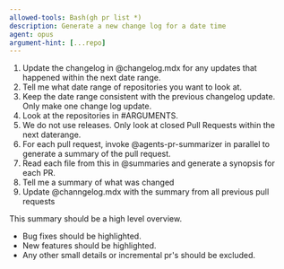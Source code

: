 ```yaml
---
allowed-tools: Bash(gh pr list *)
description: Generate a new change log for a date time
agent: opus
argument-hint: [...repo]
---
```


1. Update the changelog in @changelog.mdx for any updates that happened within the next date range.
2. Tell me what date range of repositories you want to look at.
3. Keep the date range consistent with the previous changelog update. Only make one change log update.
4. Look at the repositories in #ARGUMENTS.
5. We do not use releases. Only look at closed Pull Requests within the next daterange.
6. For each pull request, invoke @agents-pr-summarizer in parallel to generate a summary of the pull request.
7. Read each file from this in @summaries and generate a synopsis for each PR.
8. Tell me a summary of what was changed
9. Update @channgelog.mdx with the summary from all previous pull requests

This summary should be a high level overview.
- Bug fixes should be highlighted.
- New features should be highlighted.
- Any other small details or incremental pr's should be excluded.
